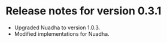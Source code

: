 # Release notes for version 0.3.1

- Upgraded Nuadha to version 1.0.3.
- Modified implementations for Nuadha.
